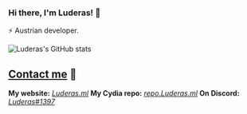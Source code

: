 ### Hi there, I'm Luderas! 👋

⚡ Austrian developer.  
<!--
🤖 Creator of [SYMY](https://symy.netlify.app/) Discord bot.  
-->

![Luderas's GitHub stats](https://github-readme-stats.vercel.app/api?username=Luderas&count_private=true&show_icons=true&theme=tokyonight&border_radius=10px)

## [Contact me](mailto:lukas.kritsotakis@gmail.com) 💼

**My website:** *[Luderas.ml](https://Luderas.ml)*
**My Cydia repo:** *[repo.Luderas.ml](https://repo.Luderas.ml)*
**On Discord:** *[Luderas#1397](https://discordapp.com/users/411650776159617025)*


<!--
**luderas/luderas** is a ✨ _special_ ✨ repository because its `README.md` (this file) appears on your GitHub profile.

Here are some ideas to get you started:

- 🔭 I’m currently working on ...
- 🌱 I’m currently learning ...
- 👯 I’m looking to collaborate on ...
- 🤔 I’m looking for help with ...
- 💬 Ask me about ...
- 📫 How to reach me: ...
- 😄 Pronouns: ...
- ⚡ Fun fact: ...
-->
